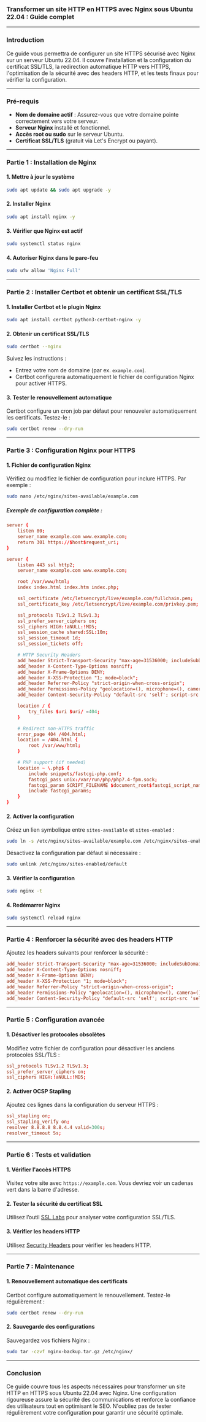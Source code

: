 ### Transformer un site HTTP en HTTPS avec Nginx sous Ubuntu 22.04 : Guide complet

---

### **Introduction**
Ce guide vous permettra de configurer un site HTTPS sécurisé avec Nginx sur un serveur Ubuntu 22.04. Il couvre l'installation et la configuration du certificat SSL/TLS, la redirection automatique HTTP vers HTTPS, l'optimisation de la sécurité avec des headers HTTP, et les tests finaux pour vérifier la configuration.

---

### **Pré-requis**
- **Nom de domaine actif** : Assurez-vous que votre domaine pointe correctement vers votre serveur.
- **Serveur Nginx** installé et fonctionnel.
- **Accès root ou sudo** sur le serveur Ubuntu.
- **Certificat SSL/TLS** (gratuit via Let's Encrypt ou payant).

---

### **Partie 1 : Installation de Nginx**

#### **1. Mettre à jour le système**
```bash
sudo apt update && sudo apt upgrade -y
```

#### **2. Installer Nginx**
```bash
sudo apt install nginx -y
```

#### **3. Vérifier que Nginx est actif**
```bash
sudo systemctl status nginx
```

#### **4. Autoriser Nginx dans le pare-feu**
```bash
sudo ufw allow 'Nginx Full'
```

---

### **Partie 2 : Installer Certbot et obtenir un certificat SSL/TLS**

#### **1. Installer Certbot et le plugin Nginx**
```bash
sudo apt install certbot python3-certbot-nginx -y
```

#### **2. Obtenir un certificat SSL/TLS**
```bash
sudo certbot --nginx
```
Suivez les instructions :
- Entrez votre nom de domaine (par ex. `example.com`).
- Certbot configurera automatiquement le fichier de configuration Nginx pour activer HTTPS.

#### **3. Tester le renouvellement automatique**
Certbot configure un cron job par défaut pour renouveler automatiquement les certificats. Testez-le :
```bash
sudo certbot renew --dry-run
```

---

### **Partie 3 : Configuration Nginx pour HTTPS**

#### **1. Fichier de configuration Nginx**
Vérifiez ou modifiez le fichier de configuration pour inclure HTTPS. Par exemple :
```bash
sudo nano /etc/nginx/sites-available/example.com
```

##### Exemple de configuration complète :
```conf
server {
    listen 80;
    server_name example.com www.example.com;
    return 301 https://$host$request_uri;
}

server {
    listen 443 ssl http2;
    server_name example.com www.example.com;

    root /var/www/html;
    index index.html index.htm index.php;

    ssl_certificate /etc/letsencrypt/live/example.com/fullchain.pem;
    ssl_certificate_key /etc/letsencrypt/live/example.com/privkey.pem;

    ssl_protocols TLSv1.2 TLSv1.3;
    ssl_prefer_server_ciphers on;
    ssl_ciphers HIGH:!aNULL:!MD5;
    ssl_session_cache shared:SSL:10m;
    ssl_session_timeout 1d;
    ssl_session_tickets off;

    # HTTP Security Headers
    add_header Strict-Transport-Security "max-age=31536000; includeSubDomains; preload" always;
    add_header X-Content-Type-Options nosniff;
    add_header X-Frame-Options DENY;
    add_header X-XSS-Protection "1; mode=block";
    add_header Referrer-Policy "strict-origin-when-cross-origin";
    add_header Permissions-Policy "geolocation=(), microphone=(), camera=()";
    add_header Content-Security-Policy "default-src 'self'; script-src 'self' 'unsafe-inline'; object-src 'none';";

    location / {
        try_files $uri $uri/ =404;
    }

    # Redirect non-HTTPS traffic
    error_page 404 /404.html;
    location = /404.html {
        root /var/www/html;
    }

    # PHP support (if needed)
    location ~ \.php$ {
        include snippets/fastcgi-php.conf;
        fastcgi_pass unix:/var/run/php/php7.4-fpm.sock;
        fastcgi_param SCRIPT_FILENAME $document_root$fastcgi_script_name;
        include fastcgi_params;
    }
}
```

#### **2. Activer la configuration**
Créez un lien symbolique entre `sites-available` et `sites-enabled` :
```bash
sudo ln -s /etc/nginx/sites-available/example.com /etc/nginx/sites-enabled/
```

Désactivez la configuration par défaut si nécessaire :
```bash
sudo unlink /etc/nginx/sites-enabled/default
```

#### **3. Vérifier la configuration**
```bash
sudo nginx -t
```

#### **4. Redémarrer Nginx**
```bash
sudo systemctl reload nginx
```

---

### **Partie 4 : Renforcer la sécurité avec des headers HTTP**

Ajoutez les headers suivants pour renforcer la sécurité :
```conf
add_header Strict-Transport-Security "max-age=31536000; includeSubDomains; preload" always;
add_header X-Content-Type-Options nosniff;
add_header X-Frame-Options DENY;
add_header X-XSS-Protection "1; mode=block";
add_header Referrer-Policy "strict-origin-when-cross-origin";
add_header Permissions-Policy "geolocation=(), microphone=(), camera=()";
add_header Content-Security-Policy "default-src 'self'; script-src 'self' 'unsafe-inline'; object-src 'none';";
```

---

### **Partie 5 : Configuration avancée**

#### **1. Désactiver les protocoles obsolètes**
Modifiez votre fichier de configuration pour désactiver les anciens protocoles SSL/TLS :
```conf
ssl_protocols TLSv1.2 TLSv1.3;
ssl_prefer_server_ciphers on;
ssl_ciphers HIGH:!aNULL:!MD5;
```

#### **2. Activer OCSP Stapling**
Ajoutez ces lignes dans la configuration du serveur HTTPS :
```conf
ssl_stapling on;
ssl_stapling_verify on;
resolver 8.8.8.8 8.8.4.4 valid=300s;
resolver_timeout 5s;
```

---

### **Partie 6 : Tests et validation**

#### **1. Vérifier l'accès HTTPS**
Visitez votre site avec `https://example.com`. Vous devriez voir un cadenas vert dans la barre d'adresse.

#### **2. Tester la sécurité du certificat SSL**
Utilisez l’outil [SSL Labs](https://www.ssllabs.com/ssltest/) pour analyser votre configuration SSL/TLS.

#### **3. Vérifier les headers HTTP**
Utilisez [Security Headers](https://securityheaders.com/) pour vérifier les headers HTTP.

---

### **Partie 7 : Maintenance**

#### **1. Renouvellement automatique des certificats**
Certbot configure automatiquement le renouvellement. Testez-le régulièrement :
```bash
sudo certbot renew --dry-run
```

#### **2. Sauvegarde des configurations**
Sauvegardez vos fichiers Nginx :
```bash
sudo tar -czvf nginx-backup.tar.gz /etc/nginx/
```

---

### **Conclusion**
Ce guide couvre tous les aspects nécessaires pour transformer un site HTTP en HTTPS sous Ubuntu 22.04 avec Nginx. Une configuration rigoureuse assure la sécurité des communications et renforce la confiance des utilisateurs tout en optimisant le SEO. N'oubliez pas de tester régulièrement votre configuration pour garantir une sécurité optimale.
